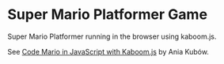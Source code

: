 # Super Mario Platformer Game

Super Mario Platformer running in the browser using kaboom.js.

See [Code Mario in JavaScript with Kaboom.js](https://www.youtube.com/watch?v=2nucjefSr6I) by Ania Kubów.

